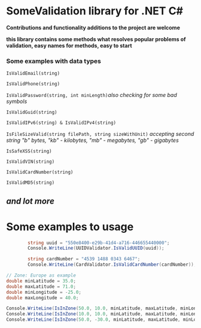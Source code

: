 # SomeValidation library for .NET C#
**Contributions and functionality additions to the project are welcome**

**this library contains some methods what resolves popular problems of validation, easy names for methods, easy to start**

### Some examples with data types

`IsValidEmail(string)`

`IsValidPhone(string)`

`IsValidPassword(string, int minLength)`*also checking for some bad symbols* 

`IsValidGuid(string)`

`IsValidIPv6(string) & IsValidIPv4(string)`

`IsFileSizeValid(string filePath, string sizeWithUnit)` *accepting second string "b" bytes, "kb" - kilobytes, "mb" - megabytes, "gb" - gigabytes*

`IsSafeXSS(string)`

`IsValidVIN(string)`

`IsValidCardNumber(string)`

`IsValidMD5(string)`

*and lot more*
---
# Some examples to usage

```C#
        string uuid = "550e8400-e29b-41d4-a716-446655440000"; 
        Console.WriteLine(UUIDValidator.IsValidUUID(uuid));
```
```C#
        string cardNumber = "4539 1488 0343 6467";
        Console.WriteLine(CardValidator.IsValidCardNumber(cardNumber));
```
```C#
// Zone: Europe as example
double minLatitude = 35.0;
double maxLatitude = 71.0;
double minLongitude = -25.0;
double maxLongitude = 40.0;

Console.WriteLine(IsInZone(50.0, 10.0, minLatitude, maxLatitude, minLongitude, maxLongitude));  // True
Console.WriteLine(IsInZone(10.0, 10.0, minLatitude, maxLatitude, minLongitude, maxLongitude));  // False
Console.WriteLine(IsInZone(50.0, -30.0, minLatitude, maxLatitude, minLongitude, maxLongitude)); // False 
```

